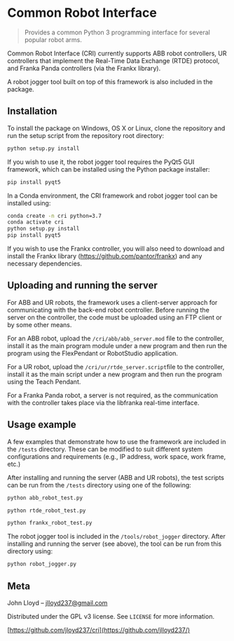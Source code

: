 # Common Robot Interface
>Provides a common Python 3 programming interface for several popular robot arms.

Common Robot Interface (CRI) currently supports ABB robot controllers, UR controllers that implement the Real-Time Data Exchange (RTDE) protocol, and Franka Panda controllers (via the Frankx library).

A robot jogger tool built on top of this framework is also included in the package.

## Installation

To install the package on Windows, OS X or Linux, clone the repository and run the setup script from the repository root directory:

```sh
python setup.py install
```
If you wish to use it, the robot jogger tool requires the PyQt5 GUI framework, which can be installed using the Python package installer:
```sh
pip install pyqt5
```
In a Conda environment, the CRI framework and robot jogger tool can be installed using:
```sh
conda create -n cri python=3.7
conda activate cri
python setup.py install
pip install pyqt5
```
If you wish to use the Frankx controller, you will also need to download and install the Frankx library (https://github.com/pantor/frankx) and any necessary dependencies.

## Uploading and running the server

For ABB and UR robots, the framework uses a client-server approach for communicating with the back-end robot controller.  Before running the server on the controller, the code must be uploaded using an FTP client or by some other means.

For an ABB robot, upload the `/cri/abb/abb_server.mod` file to the controller, install it as the main program module under a new program and then run the program using the FlexPendant or RobotStudio application.

For a UR robot, upload the `/cri/ur/rtde_server.script`file to the controller, install it as the main script under a new program and then run the program using the Teach Pendant.

For a Franka Panda robot, a server is not required, as the communication with the controller takes place via the libfranka real-time interface.

## Usage example

A few examples that demonstrate how to use the framework are included in the `/tests` directory.  These can be modified to suit different system configurations and requirements (e.g., IP address, work space, work frame, etc.)

After installing and running the server (ABB and UR robots), the test scripts can be run from the `/tests` directory using one of the following:

```sh
python abb_robot_test.py
```
```sh
python rtde_robot_test.py
```
```sh
python frankx_robot_test.py
```
The robot jogger tool is included in the `/tools/robot_jogger` directory.  After installing and running the server (see above), the tool can be run from this directory using:
```sh
python robot_jogger.py
```

## Meta

John Lloyd – jlloyd237@gmail.com

Distributed under the GPL v3 license. See ``LICENSE`` for more information.

[https://github.com/jloyd237/cri](https://github.com/jlloyd237/)